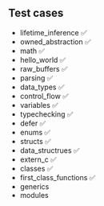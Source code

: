 ## Test cases

- lifetime_inference ✅
- owned_abstraction ✅
- math ✅
- hello_world ✅
- raw_buffers ✅
- parsing ✅
- data_types ✅
- control_flow ✅
- variables ✅
- typechecking ✅
- defer ✅
- enums ✅
- structs ✅
- data_structrues ✅
- extern_c ✅
- classes ✅
- first_class_functions ✅
- generics
- modules